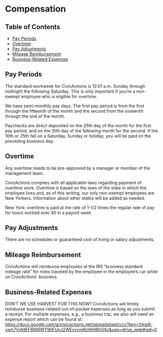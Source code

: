 # Compensation

## <a name="toc"></a>Table of Contents

* [Pay Periods](#pay-period)
* [Overtime](#overtimepay)
* [Pay Adjustments](#pay-adjustment)
* [Mileage Reimbursement](#mileage)
* [Business-Related Expenses](#business-expense)

## <a name="pay-period"></a>Pay Periods

The standard workweek for CivicActions is 12:01 a.m. Sunday through midnight the following Saturday. This is only important if you’re a non-exempt employee who is eligible for overtime.

We have semi-monthly pay days. The first pay period is from the first through the fifteenth of the month and the second from the sixteenth through the end of the month.

Paychecks are direct deposited on the 25th day of the month for the first pay period, and on the 10th day of the following month for the second. If the 10th or 25th fall on a Saturday, Sunday or holiday, you will be paid on the preceding business day.

## <a name="overtimepay"></a>Overtime

Any overtime needs to be pre-approved by a manager or member of the management team.

CivicActions complies with all applicable laws regarding payment of overtime work. Overtime is based on the laws of the state in which the employee lives and, as of this writing, our only non-exempt employees are New Yorkers. Information about other states will be added as needed.

New York: overtime is paid at the rate of 1-1/2 times the regular rate of pay for hours worked over 40 in a payroll week

## <a name="pay-adjustment"></a>Pay Adjustments

There are no schedules or guaranteed cost of living or salary adjustments.

## <a name="mileage"></a>Mileage Reimbursement

CivicActions will reimburse employees at the IRS “business standard mileage rate” for miles traveled by the employee in the employee’s car while on CivicActions’ business.

## <a name="business-expense"></a>Business-Related Expenses

DON’T WE USE HARVEST FOR THIS NOW?
CivicActions will timely reimburse business-related out-of-pocket expenses as long as you submit a receipt. For multiple expenses, e.g., a business trip, we also will need an expense report which can be found at:
<https://docs.google.com/a/civicactions.net/spreadsheet/ccc?key=0Agj8-vwh7VxfdEF6Nl9WYWlFUnJ2WExycmRzWHBhOXc&usp=drive_web#gid=0>
